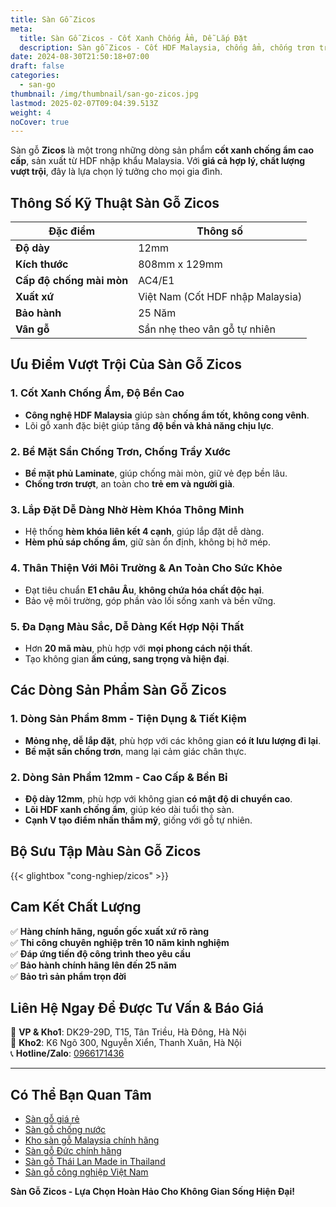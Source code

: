 ```yaml
---
title: Sàn Gỗ Zicos
meta:
  title: Sàn Gỗ Zicos - Cốt Xanh Chống Ẩm, Dễ Lắp Đặt
  description: Sàn gỗ Zicos - Cốt HDF Malaysia, chống ẩm, chống trơn trượt. Lựa chọn thông minh cho nội thất hiện đại.
date: 2024-08-30T21:50:18+07:00
draft: false
categories:
  - san-go
thumbnail: /img/thumbnail/san-go-zicos.jpg
lastmod: 2025-02-07T09:04:39.513Z
weight: 4
noCover: true
---
```


Sàn gỗ **Zicos** là một trong những dòng sản phẩm **cốt xanh chống ẩm cao cấp**, sản xuất từ HDF nhập khẩu Malaysia. Với **giá cả hợp lý, chất lượng vượt trội**, đây là lựa chọn lý tưởng cho mọi gia đình.

## Thông Số Kỹ Thuật Sàn Gỗ Zicos
| Đặc điểm     | Thông số                                 |
|--------------|-----------------------------------------|
| **Độ dày**  | 12mm                                    |
| **Kích thước** | 808mm x 129mm                           |
| **Cấp độ chống mài mòn** | AC4/E1                            |
| **Xuất xứ**  | Việt Nam (Cốt HDF nhập Malaysia)        |
| **Bảo hành** | 25 Năm                                  |
| **Vân gỗ**  | Sần nhẹ theo vân gỗ tự nhiên            |

## Ưu Điểm Vượt Trội Của Sàn Gỗ Zicos
### 1. Cốt Xanh Chống Ẩm, Độ Bền Cao
- **Công nghệ HDF Malaysia** giúp sàn **chống ẩm tốt, không cong vênh**.
- Lõi gỗ xanh đặc biệt giúp tăng **độ bền và khả năng chịu lực**.

### 2. Bề Mặt Sần Chống Trơn, Chống Trầy Xước
- **Bề mặt phủ Laminate**, giúp chống mài mòn, giữ vẻ đẹp bền lâu.
- **Chống trơn trượt**, an toàn cho **trẻ em và người già**.

### 3. Lắp Đặt Dễ Dàng Nhờ Hèm Khóa Thông Minh
- Hệ thống **hèm khóa liên kết 4 cạnh**, giúp lắp đặt dễ dàng.
- **Hèm phủ sáp chống ẩm**, giữ sàn ổn định, không bị hở mép.

### 4. Thân Thiện Với Môi Trường & An Toàn Cho Sức Khỏe
- Đạt tiêu chuẩn **E1 châu Âu**, **không chứa hóa chất độc hại**.
- Bảo vệ môi trường, góp phần vào lối sống xanh và bền vững.

### 5. Đa Dạng Màu Sắc, Dễ Dàng Kết Hợp Nội Thất
- Hơn **20 mã màu**, phù hợp với **mọi phong cách nội thất**.
- Tạo không gian **ấm cúng, sang trọng và hiện đại**.

## Các Dòng Sản Phẩm Sàn Gỗ Zicos
### **1. Dòng Sản Phẩm 8mm - Tiện Dụng & Tiết Kiệm**
- **Mỏng nhẹ, dễ lắp đặt**, phù hợp với các không gian **có ít lưu lượng đi lại**.
- **Bề mặt sần chống trơn**, mang lại cảm giác chân thực.

### **2. Dòng Sản Phẩm 12mm - Cao Cấp & Bền Bỉ**
- **Độ dày 12mm**, phù hợp với không gian **có mật độ di chuyển cao**.
- **Lõi HDF xanh chống ẩm**, giúp kéo dài tuổi thọ sàn.
- **Cạnh V tạo điểm nhấn thẩm mỹ**, giống với gỗ tự nhiên.

## Bộ Sưu Tập Màu Sàn Gỗ Zicos
{{< glightbox "cong-nghiep/zicos" >}}

## Cam Kết Chất Lượng
✅ **Hàng chính hãng, nguồn gốc xuất xứ rõ ràng**  
✅ **Thi công chuyên nghiệp trên 10 năm kinh nghiệm**  
✅ **Đáp ứng tiến độ công trình theo yêu cầu**  
✅ **Bảo hành chính hãng lên đến 25 năm**  
✅ **Bảo trì sản phẩm trọn đời**  

## Liên Hệ Ngay Để Được Tư Vấn & Báo Giá
📍 **VP & Kho1**: DK29-29D, T15, Tân Triều, Hà Đông, Hà Nội  
📍 **Kho2**: K6 Ngõ 300, Nguyễn Xiển, Thanh Xuân, Hà Nội  
📞 **Hotline/Zalo**: [0966171436](tel:0966171436)

---
## Có Thể Bạn Quan Tâm
- [Sàn gỗ giá rẻ](/san-go-cong-nghiep/san-go-gia-re/)  
- [Sàn gỗ chống nước](/san-go-cong-nghiep/san-go-chiu-nuoc/)  
- [Kho sàn gỗ Malaysia chính hãng](/san-go-cong-nghiep/kho-san-go-malaysia/)  
- [Sàn gỗ Đức chính hãng](/san-go-cong-nghiep/san-go-duc-nhap-khau/)  
- [Sàn gỗ Thái Lan Made in Thailand](/san-go-cong-nghiep/san-go-thai-lan/)  
- [Sàn gỗ công nghiệp Việt Nam](/san-go-cong-nghiep/san-go-viet-nam/)

**Sàn Gỗ Zicos - Lựa Chọn Hoàn Hảo Cho Không Gian Sống Hiện Đại!**
